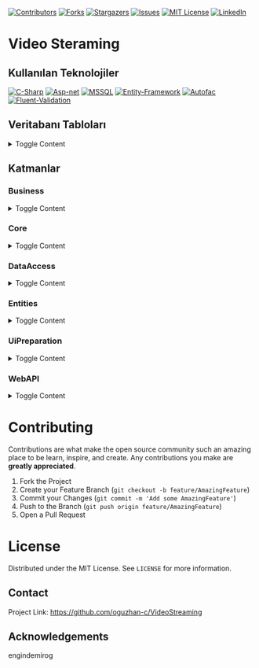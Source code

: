 [![Contributors][contributors-shield]][contributors-url]
[![Forks][forks-shield]][forks-url]
[![Stargazers][stars-shield]][stars-url]
[![Issues][issues-shield]][issues-url]
[![MIT License][license-shield]][license-url]
[![LinkedIn][linkedin-shield]][linkedin-url]

# Video Steraming

## Kullanılan Teknolojiler

[![C-Sharp](https://img.shields.io/badge/C%23-239120?style=for-the-badge&logo=c-sharp&logoColor=white)](https://docs.microsoft.com/en-us/dotnet/csharp/)
[![Asp-net](https://img.shields.io/badge/ASP.NET-5C2D91?style=for-the-badge&logo=.net&logoColor=white)](https://dotnet.microsoft.com/apps/aspnet)
[![MSSQL](https://img.shields.io/badge/MSSQL-004880?style=for-the-badge&logo=microsoft-sql-server&logoColor=white)](https://www.microsoft.com/en-us/sql-server/sql-server-2019?rtc=2)
[![Entity-Framework](https://img.shields.io/badge/Entity%20Framework-004880?style=for-the-badge&logo=nuget&logoColor=white)](https://docs.microsoft.com/en-us/ef/)
[![Autofac](https://img.shields.io/badge/Autofac-004880?style=for-the-badge&logo=nuget&logoColor=white)](https://autofac.org/)
[![Fluent-Validation](https://img.shields.io/badge/Fluent%20Validation-004880?style=for-the-badge&logo=nuget&logoColor=white)](https://fluentvalidation.net/)

## Veritabanı Tabloları

<details>
  <summary>Toggle Content</summary>

### Users

|     Name     |    Data Type   | Allow Nulls | Default |
| :----------- | :------------- | :---------- | :------ |
| Id           | int            | False       |         |
| FirstName    | varchar(50)    | False       |         | 
| LastName     | varchar(50)    | False       |         |
| Email        | varchar(50)    | False       |         |
| PasswordSalt | varbinary(500) | False       |         |
| PasswordHash | varbinary(500) | False       |         |
| Status       | bit            | False       |         |


### UserDetails

|      Name      |    Data Type   | Allow Nulls | Default           |
| :------------- | :------------- | :---------- | :---------------- |
| Id             | int            | False       |                   |
| UserId         | int            | False       |                   | 
| Gender         | varchar(7)     | False       |                   |
| IdentityNumber | varchar(20)    | False       |                   |
| DateOfBorn     | datetime       | False       |                   |
| RecoveryEmail  | varchar(50)    | False       |                   |
| DateOfJoin     | datetime       | False       | current_Timestamp |
| PhotoPath      | varchar(50)    | False       |                   |

### Communications 

|      Name   |    Data Type   | Allow Nulls | Default |
| :---------- | :------------- | :---------- | :------ |
| Id          | int            | False       |         |
| UserId      | int            | False       |         | 
| Street      | varchar(50)    | False       |         |
| City        | varchar(50)    | False       |         |
| Continent   | varchar(50)    | False       |         |
| Country     | varchar(50)    | False       |         |
| Address1    | varchar(100)   | False       |         |
| Address2    | varchar(100)   | True        |         |
| PhoneNumber | varchar(15)    | False       |         |
| ZipCode     | varchar(20)    | False       |         |

### Operation Claims

|     Name     |    Data Type   | Allow Nulls | Default          |
| :----------- | :------------- | :---------- | :--------------- |
| Id           | int            | False       |                  |
| Name         | varchar(50)    | False       |                  | 
| Date         | datetime       | False       |current_Timestamp |
| ClaimType    | varchar(50)    | False       |Default           |

### User Operation Claims

|     Name         |    Data Type   | Allow Nulls | Default          |
| :--------------- | :------------- | :---------- | :--------------- |
| Id               | int            | False       |                  |
| UserId           | int            | False       |                  |
| OperationClaimId | int            | False       |                  | 
| Date             | datetime       | False       |current_Timestamp |

### Channels

|      Name        |    Data Type   | Allow Nulls | Default           |
| :--------------- | :------------- | :---------- | :---------------- |
| Id               | int            | False       |                   |
| UserId           | int            | False       |                   | 
| ChannelName      | varchar(25)    | False       |                   |
| InstallationDate | datetime       | False       |                   |
| UpdateDate       | datetime       | False       |                   |
| ChannelPhotoPath | text           | False       |                   |
| Description      | text           | False       |                   |

### Videos

|      Name        |    Data Type   | Allow Nulls | Default           |
| :--------------- | :------------- | :---------- | :---------------- |
| Id               | int            | False       |                   |
| UserId           | int            | False       |                   | 
| ChannelId        | int            | False       |                   |
| Description      | text           | False       |                   |
| Views            | int            | False       |                   |
| Duration         | int            | False       |                   |
| VideoPath        | text           | False       |                   |
| ThumbnailPath    | text           | False       |                   |
| Date             | datetime           | False       |                   |
| UpdateDate       | datetime       | False       |                   |

### Subscribers 

|     Name         |    Data Type   | Allow Nulls | Default          |
| :--------------- | :------------- | :---------- | :--------------- |
| Id               | int            | False       |                  |
| UserId           | int            | False       |                  |
| ChannelId        | int            | False       |                  | 
| Date             | datetime       | False       |current_Timestamp |

### Dislikes 

|     Name         |    Data Type   | Allow Nulls | Default          |
| :--------------- | :------------- | :---------- | :--------------- |
| Id               | int            | False       |                  |
| UserId           | int            | False       |                  |
| VideoId          | int            | False       |                  | 

### Likes 

|     Name         |    Data Type   | Allow Nulls | Default          |
| :--------------- | :------------- | :---------- | :--------------- |
| Id               | int            | False       |                  |
| UserId           | int            | False       |                  |
| VideoId          | int            | False       |                  | 

### Comments 

|     Name         |    Data Type   | Allow Nulls | Default          |
| :--------------- | :------------- | :---------- | :--------------- |
| Id               | int            | False       |                  |
| PostedByUserId   | int            | False       |                  |
| VideoId          | int            | False       |                  | 
| ResponseByUserId | int            | False       |                  |
| LikeId           | int            | False       |                  |
| DislikeId        | int            | False       |                  |
| CommentBody      | text           | False       |                   |
| Date             | datetime       | False       |current_Timestamp |

### Jason Web Tokens 

|     Name         |    Data Type   | Allow Nulls | Default          |
| :--------------- | :------------- | :---------- | :--------------- |
| Id               | int            | False       |                  |
| Token            | text           | False       |                  |
| Expiration       | datetime       | False       |                  | 

</details><p></p>

## Katmanlar
### Business
<details>
  <summary>Toggle Content</summary> 
  Abstruct
    <summary>Toggle Content</summary> 
        IAuthService
        <summary>Toggle Content</summary>
    <img src=>
                <summary>Toggle Content</summary>         
  BusinessAspects
  <summary>Toggle Content</summary> 
  Constant
  <summary>Toggle Content</summary> 
  DependencyResolvers
  <summary>Toggle Content</summary> 
  ValidationRules
  <details>
  <summary>Toggle Content</summary> 
</details><p></p>

</details><p></p>

### Core
<details>
  <summary>Toggle Content</summary> 
</details><p></p>

### DataAccess
<details>
  <summary>Toggle Content</summary> 
</details><p></p>

### Entities
<details>
  <summary>Toggle Content</summary> 
</details><p></p>

### UiPreparation
<details>
  <summary>Toggle Content</summary> 
</details><p></p>

### WebAPI
<details>
  <summary>Toggle Content</summary> 
</details><p></p>

# Contributing

Contributions are what make the open source community such an amazing place to be learn, inspire, and create. Any contributions you make are **greatly appreciated**.

1. Fork the Project
2. Create your Feature Branch (`git checkout -b feature/AmazingFeature`)
3. Commit your Changes (`git commit -m 'Add some AmazingFeature'`)
4. Push to the Branch (`git push origin feature/AmazingFeature`)
5. Open a Pull Request

# License

Distributed under the MIT License. See `LICENSE` for more information.

## Contact
Project Link: https://github.com/oguzhan-c/VideoStreaming

## Acknowledgements
engindemirog


[contributors-shield]: https://img.shields.io/github/contributors/oguzhan-c/VideoStreaming.svg?style=for-the-badge
[contributors-url]: https://github.com/oguzhan-c/VideoStreaming/graphs/contributors
[forks-shield]: https://img.shields.io/github/forks/oguzhan-c/VideoStreaming.svg?style=for-the-badge
[forks-url]: https://github.com/oguzhan-c/VideoStreaming/network/members
[stars-shield]: https://img.shields.io/github/stars/oguzhan-c/VideoStreaming.svg?style=for-the-badge
[stars-url]: https://github.com/oguzhan-c/VideoStreaming/stargazers
[issues-shield]: https://img.shields.io/github/issues/oguzhan-c/VideoStreaming.svg?style=for-the-badge
[issues-url]: https://github.com/oguzhan-c/VideoStreaming/issues
[license-shield]: https://img.shields.io/github/license/oguzhan-c/VideoStreaming.svg?style=for-the-badge
[license-url]: https://github.com/oguzhan-c/VideoStreaming/blob/master/LICENSE.txt
[linkedin-shield]: https://img.shields.io/badge/LinkedIn-0077B5?style=for-the-badge&logo=linkedin&logoColor=white
[linkedin-url]: https://www.linkedin.com/in/oğuzhan-can-4141a6208/